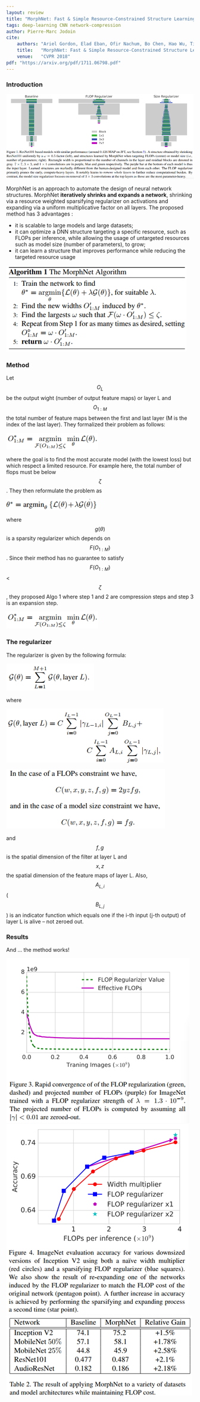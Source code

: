 ```yaml
---
layout: review
title: "MorphNet: Fast & Simple Resource-Constrained Structure Learning of Deep Networks"
tags: deep-learning CNN network-compression
author: Pierre-Marc Jodoin
cite:
    authors: "Ariel Gordon, Elad Eban, Ofir Nachum, Bo Chen, Hao Wu, Tien-Ju Yang, Edward Choi"
    title:   "MorphNet: Fast & Simple Resource-Constrained Structure Learning of Deep Networks"
    venue:   "CVPR 2018"
pdf: "https://arxiv.org/pdf/1711.06798.pdf"
---
```


### Introduction

![](/deep-learning/images/morphNet/sc01.png)

MorphNet is an approach to automate the design of neural network structures. MorphNet **iteratively shrinks and expands a network**, shrinking via a resource weighted 
sparsifying regularizer on activations and expanding via a uniform multiplicative factor on all layers.  The proposed method has 3 advantages :

* it is scalable to large models and large datasets; 
* it can optimize a DNN structure targeting a specific resource, such as FLOPs per inference, while allowing the usage of untargeted resources such as model size (number of parameters), to grow;
* it can learn a structure that improves performance while reducing the targeted resource usage

![](/deep-learning/images/morphNet/sc02.png)

### Method

Let $$ O_L $$ be the output wight (number of output feature maps) or layer L and $$ O_{1:M} $$ the total number of feature maps between the first and last layer (M is the index of the last layer).  They formalized their problem as follows:


![](/deep-learning/images/morphNet/sc03.png)


where the goal is to find the most accurate model (with the lowest loss) but which respect a limited resource.  For example here, the total number of flops must be below $$\zeta$$.  They then reformulate the problem as

![](/deep-learning/images/morphNet/sc04.png)

where $$g(\theta)$$ is a sparsity regularizer which depends on $$ F(O_{1:M} )$$.  Since their method has no guarantee to satisfy $$F(O_{1:M})$$ < $$ \zeta $$, they proposed Algo 1 where step 1 and 2 are compression steps and step 3 is an expansion step.

![](/deep-learning/images/morphNet/sc03.png)

### The regularizer

The regularizer is given by the following formula:

![](/deep-learning/images/morphNet/sc05.png)  

where

![](/deep-learning/images/morphNet/sc06.png)  


![](/deep-learning/images/morphNet/sc08.png)  

and $$f,g$$ is the spatial dimension of the filter at layer L and $$x,z $$ the spatial dimension of the feature maps of layer L.  Also, $$A_{L,i}$$ ($$B_{L,j}$$) is an indicator function which equals one
if the i-th input (j-th output) of layer L is alive – not zeroed out.


### Results

And ... the method works!

![](/deep-learning/images/morphNet/sc10.png)   
![](/deep-learning/images/morphNet/sc11.png)   
![](/deep-learning/images/morphNet/sc12.png)   

